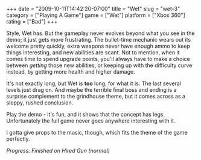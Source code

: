 +++
date = "2009-10-11T14:42:20-07:00"
title = "Wet"
slug = "wet-3"
category = ["Playing A Game"]
game = ["Wet"]
platform = ["Xbox 360"]
rating = ["Bad"]
+++

Style, Wet has.  But the gameplay never evolves beyond what you see in the demo; it just gets more frustrating.  The bullet-time mechanic wears out its welcome pretty quickly, extra weapons never have enough ammo to keep things interesting, and new abilities are scant.  Not to mention, when it comes time to spend upgrade points, you'll always have to make a choice between <i>getting</i> those new abilities, or keeping up with the difficulty curve instead, by getting more health and higher damage.

It's not exactly long, but Wet is <b>too</b> long, for what it is.  The last several levels just drag on.  And maybe the terrible final boss and ending is a surprise complement to the grindhouse theme, but it comes across as a sloppy, rushed conclusion.

Play the demo - it's fun, and it shows that the concept has legs.  Unfortunately the full game never goes anywhere interesting with it.

I gotta give props to the music, though, which fits the theme of the game perfectly.

<i>Progress: Finished on Hired Gun (normal)</i>